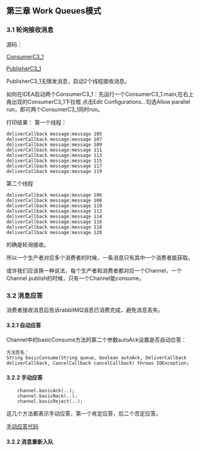 ## 第三章 Work Queues模式

### 3.1 轮询接收消息

源码：

[ConsumerC3_1](https://github.com/YuxingXie/study-rabbitmq/blob/main/src/main/java/com/lingyun/study/rabbitmq/c3/ConsumerC3_1.java)

[PublisherC3_1](https://github.com/YuxingXie/study-rabbitmq/blob/main/src/main/java/com/lingyun/study/rabbitmq/c3/PublisherC3_1.java)

PublisherC3_1无限发消息，启动2个线程接收消息。

如何在IDEA启动两个ConsumerC3_1：先运行一个ConsumerC3_1.main,在右上角出现的ConsumerC3_1下拉框
点击Edit Configurations...勾选Allow parallel run，即可两个ConsumerC3_1同时run。

打印结果：
第一个线程：
```text
deliverCallback message:message 105
deliverCallback message:message 107
deliverCallback message:message 109
deliverCallback message:message 111
deliverCallback message:message 113
deliverCallback message:message 115
deliverCallback message:message 117
deliverCallback message:message 119
```
第二个线程
```text
deliverCallback message:message 106
deliverCallback message:message 108
deliverCallback message:message 110
deliverCallback message:message 112
deliverCallback message:message 114
deliverCallback message:message 116
deliverCallback message:message 118
deliverCallback message:message 120
```
的确是轮询接收。

所以一个生产者对应多个消费者的时候，一条消息只有其中一个消费者能获取。

或许我们应该换一种说法，每个生产者和消费者都对应一个Channel，一个Channel publish的时候，只有一个Channel能consume。

### 3.2 消息应答

消费者接收消息后告诉rabbitMQ消息已消费完成，避免消息丢失。

#### 3.2.1 自动应答

Channel中的basicConsume方法的第二个参数autoAck设置是否自动应答：
```text
方法签名：
String basicConsume(String queue, boolean autoAck, DeliverCallback deliverCallback, CancelCallback cancelCallback) throws IOException;
```
#### 3.2.2 手动应答

        channel.basicAck(..);
        channel.basicNack(..);
        channel.basicReject(..);
        
这几个方法都表示手动应答，第一个肯定应答，后二个否定应答。

[手动应答代码](https://github.com/YuxingXie/study-rabbitmq/blob/main/src/main/java/com/lingyun/study/rabbitmq/c3/ConsumerC3_2.java)


#### 3.2.2 消息重新入队
    